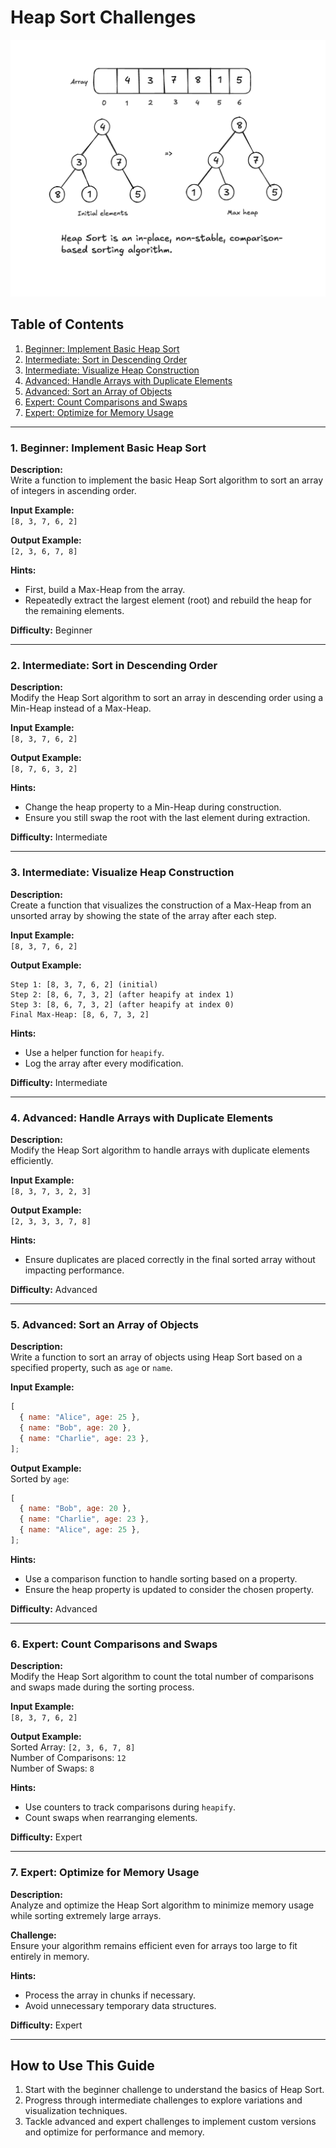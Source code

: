 # Heap Sort Challenges

![alt text](heap-sort.png "Heap Sort")

## Table of Contents

1. [Beginner: Implement Basic Heap Sort](#1-beginner-implement-basic-heap-sort)
2. [Intermediate: Sort in Descending Order](#2-intermediate-sort-in-descending-order)
3. [Intermediate: Visualize Heap Construction](#3-intermediate-visualize-heap-construction)
4. [Advanced: Handle Arrays with Duplicate Elements](#4-advanced-handle-arrays-with-duplicate-elements)
5. [Advanced: Sort an Array of Objects](#5-advanced-sort-an-array-of-objects)
6. [Expert: Count Comparisons and Swaps](#6-expert-count-comparisons-and-swaps)
7. [Expert: Optimize for Memory Usage](#7-expert-optimize-for-memory-usage)

---

### **1. Beginner: Implement Basic Heap Sort**

**Description:**  
Write a function to implement the basic Heap Sort algorithm to sort an array of integers in ascending order.

**Input Example:**  
`[8, 3, 7, 6, 2]`

**Output Example:**  
`[2, 3, 6, 7, 8]`

**Hints:**

- First, build a Max-Heap from the array.
- Repeatedly extract the largest element (root) and rebuild the heap for the remaining elements.

**Difficulty:** Beginner

---

### **2. Intermediate: Sort in Descending Order**

**Description:**  
Modify the Heap Sort algorithm to sort an array in descending order using a Min-Heap instead of a Max-Heap.

**Input Example:**  
`[8, 3, 7, 6, 2]`

**Output Example:**  
`[8, 7, 6, 3, 2]`

**Hints:**

- Change the heap property to a Min-Heap during construction.
- Ensure you still swap the root with the last element during extraction.

**Difficulty:** Intermediate

---

### **3. Intermediate: Visualize Heap Construction**

**Description:**  
Create a function that visualizes the construction of a Max-Heap from an unsorted array by showing the state of the array after each step.

**Input Example:**  
`[8, 3, 7, 6, 2]`

**Output Example:**

```
Step 1: [8, 3, 7, 6, 2] (initial)
Step 2: [8, 6, 7, 3, 2] (after heapify at index 1)
Step 3: [8, 6, 7, 3, 2] (after heapify at index 0)
Final Max-Heap: [8, 6, 7, 3, 2]
```

**Hints:**

- Use a helper function for `heapify`.
- Log the array after every modification.

**Difficulty:** Intermediate

---

### **4. Advanced: Handle Arrays with Duplicate Elements**

**Description:**  
Modify the Heap Sort algorithm to handle arrays with duplicate elements efficiently.

**Input Example:**  
`[8, 3, 7, 3, 2, 3]`

**Output Example:**  
`[2, 3, 3, 3, 7, 8]`

**Hints:**

- Ensure duplicates are placed correctly in the final sorted array without impacting performance.

**Difficulty:** Advanced

---

### **5. Advanced: Sort an Array of Objects**

**Description:**  
Write a function to sort an array of objects using Heap Sort based on a specified property, such as `age` or `name`.

**Input Example:**

```javascript
[
  { name: "Alice", age: 25 },
  { name: "Bob", age: 20 },
  { name: "Charlie", age: 23 },
];
```

**Output Example:**  
Sorted by `age`:

```javascript
[
  { name: "Bob", age: 20 },
  { name: "Charlie", age: 23 },
  { name: "Alice", age: 25 },
];
```

**Hints:**

- Use a comparison function to handle sorting based on a property.
- Ensure the heap property is updated to consider the chosen property.

**Difficulty:** Advanced

---

### **6. Expert: Count Comparisons and Swaps**

**Description:**  
Modify the Heap Sort algorithm to count the total number of comparisons and swaps made during the sorting process.

**Input Example:**  
`[8, 3, 7, 6, 2]`

**Output Example:**  
Sorted Array: `[2, 3, 6, 7, 8]`  
Number of Comparisons: `12`  
Number of Swaps: `8`

**Hints:**

- Use counters to track comparisons during `heapify`.
- Count swaps when rearranging elements.

**Difficulty:** Expert

---

### **7. Expert: Optimize for Memory Usage**

**Description:**  
Analyze and optimize the Heap Sort algorithm to minimize memory usage while sorting extremely large arrays.

**Challenge:**  
Ensure your algorithm remains efficient even for arrays too large to fit entirely in memory.

**Hints:**

- Process the array in chunks if necessary.
- Avoid unnecessary temporary data structures.

**Difficulty:** Expert

---

## How to Use This Guide

1. Start with the beginner challenge to understand the basics of Heap Sort.
2. Progress through intermediate challenges to explore variations and visualization techniques.
3. Tackle advanced and expert challenges to implement custom versions and optimize for performance and memory.
